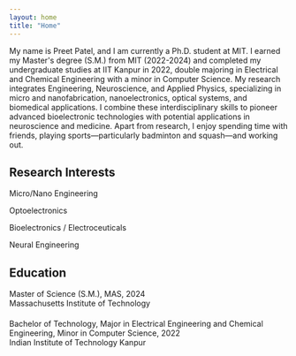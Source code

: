 ```yaml
---
layout: home
title: "Home"
---
```

My name is Preet Patel, and I am currently a Ph.D. student at MIT. I earned my Master's degree (S.M.) from MIT (2022-2024) and completed my undergraduate studies at IIT Kanpur in 2022, double majoring in Electrical and Chemical Engineering with a minor in Computer Science. My research integrates Engineering, Neuroscience, and Applied Physics, specializing in micro and nanofabrication, nanoelectronics, optical systems, and biomedical applications. I combine these interdisciplinary skills to pioneer advanced bioelectronic technologies with potential applications in neuroscience and medicine. Apart from research, I enjoy spending time with friends, playing sports—particularly badminton and squash—and working out.

## Research Interests

<i class="fa fa-book"></i> Micro/Nano Engineering

<i class="fa fa-book"></i> Optoelectronics

<i class="fa fa-book"></i> Bioelectronics / Electroceuticals

<i class="fa fa-book"></i> Neural Engineering

## Education

<div style="margin-bottom: 20px;">
  <p style="margin: 0; padding: 0;"><i class="fa fa-graduation-cap"></i> Master of Science (S.M.), MAS, 2024</p>
  <p style="margin: 0; padding: 0;">Massachusetts Institute of Technology</p>
</div>

<div style="margin-bottom: 20px;">
  <p style="margin: 0; padding: 0;"><i class="fa fa-graduation-cap"></i> Bachelor of Technology, Major in Electrical Engineering and Chemical Engineering, Minor in Computer Science, 2022</p>
  <p style="margin: 0; padding: 0;">Indian Institute of Technology Kanpur</p>
</div>




